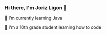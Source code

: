 ### Hi there, I'm Joriz Ligon 👋
🌱 I’m currently learning Java

🌟 I'm a 10th grade student learning how to code

